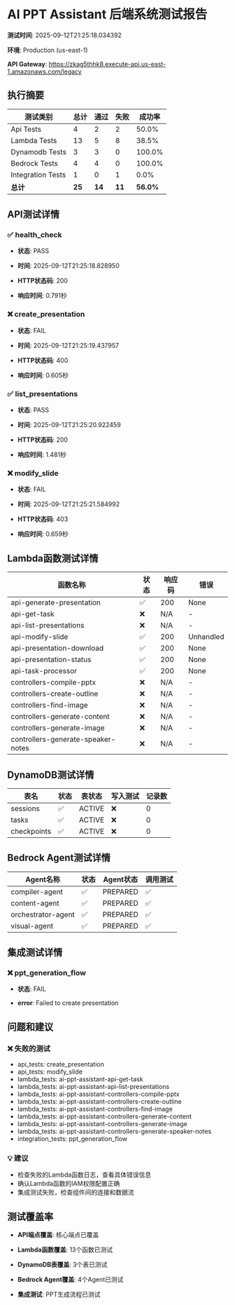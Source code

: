 # AI PPT Assistant 后端系统测试报告

**测试时间**: 2025-09-12T21:25:18.034392

**环境**: Production (us-east-1)

**API Gateway**: https://zkag5thhk8.execute-api.us-east-1.amazonaws.com/legacy


## 执行摘要

| 测试类别 | 总计 | 通过 | 失败 | 成功率 |
|---------|------|------|------|--------|
| Api Tests | 4 | 2 | 2 | 50.0% |
| Lambda Tests | 13 | 5 | 8 | 38.5% |
| Dynamodb Tests | 3 | 3 | 0 | 100.0% |
| Bedrock Tests | 4 | 4 | 0 | 100.0% |
| Integration Tests | 1 | 0 | 1 | 0.0% |
| **总计** | **25** | **14** | **11** | **56.0%** |

## API测试详情


### ✅ health_check

- **状态**: PASS

- **时间**: 2025-09-12T21:25:18.828950

- **HTTP状态码**: 200

- **响应时间**: 0.791秒


### ❌ create_presentation

- **状态**: FAIL

- **时间**: 2025-09-12T21:25:19.437957

- **HTTP状态码**: 400

- **响应时间**: 0.605秒


### ✅ list_presentations

- **状态**: PASS

- **时间**: 2025-09-12T21:25:20.922459

- **HTTP状态码**: 200

- **响应时间**: 1.481秒


### ❌ modify_slide

- **状态**: FAIL

- **时间**: 2025-09-12T21:25:21.584992

- **HTTP状态码**: 403

- **响应时间**: 0.659秒


## Lambda函数测试详情

| 函数名称 | 状态 | 响应码 | 错误 |
|---------|------|--------|------|
| api-generate-presentation | ✅ | 200 | None |
| api-get-task | ❌ | N/A | - |
| api-list-presentations | ❌ | N/A | - |
| api-modify-slide | ✅ | 200 | Unhandled |
| api-presentation-download | ✅ | 200 | None |
| api-presentation-status | ✅ | 200 | None |
| api-task-processor | ✅ | 200 | None |
| controllers-compile-pptx | ❌ | N/A | - |
| controllers-create-outline | ❌ | N/A | - |
| controllers-find-image | ❌ | N/A | - |
| controllers-generate-content | ❌ | N/A | - |
| controllers-generate-image | ❌ | N/A | - |
| controllers-generate-speaker-notes | ❌ | N/A | - |

## DynamoDB测试详情

| 表名 | 状态 | 表状态 | 写入测试 | 记录数 |
|------|------|--------|----------|--------|
| sessions | ✅ | ACTIVE | ❌ | 0 |
| tasks | ✅ | ACTIVE | ❌ | 0 |
| checkpoints | ✅ | ACTIVE | ❌ | 0 |

## Bedrock Agent测试详情

| Agent名称 | 状态 | Agent状态 | 调用测试 |
|-----------|------|-----------|----------|
| compiler-agent | ✅ | PREPARED | ✅ |
| content-agent | ✅ | PREPARED | ✅ |
| orchestrator-agent | ✅ | PREPARED | ✅ |
| visual-agent | ✅ | PREPARED | ✅ |

## 集成测试详情


### ❌ ppt_generation_flow

- **状态**: FAIL

- **error**: Failed to create presentation


## 问题和建议


### ❌ 失败的测试

- api_tests: create_presentation
- api_tests: modify_slide
- lambda_tests: ai-ppt-assistant-api-get-task
- lambda_tests: ai-ppt-assistant-api-list-presentations
- lambda_tests: ai-ppt-assistant-controllers-compile-pptx
- lambda_tests: ai-ppt-assistant-controllers-create-outline
- lambda_tests: ai-ppt-assistant-controllers-find-image
- lambda_tests: ai-ppt-assistant-controllers-generate-content
- lambda_tests: ai-ppt-assistant-controllers-generate-image
- lambda_tests: ai-ppt-assistant-controllers-generate-speaker-notes
- integration_tests: ppt_generation_flow

### 💡 建议

- 检查失败的Lambda函数日志，查看具体错误信息
- 确认Lambda函数的IAM权限配置正确
- 集成测试失败，检查组件间的连接和数据流

## 测试覆盖率

- **API端点覆盖**: 核心端点已覆盖

- **Lambda函数覆盖**: 13个函数已测试

- **DynamoDB表覆盖**: 3个表已测试

- **Bedrock Agent覆盖**: 4个Agent已测试

- **集成测试**: PPT生成流程已测试
